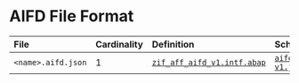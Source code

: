# AIFD File Format

File | Cardinality | Definition | Schema | Example
:--- | :--- | :--- | :--- | :---
`<name>.aifd.json` | 1 | [`zif_aff_aifd_v1.intf.abap`](./type/zif_aff_aifd_v1.intf.abap) | [`aifd-v1.json`](./aifd-v1.json)
